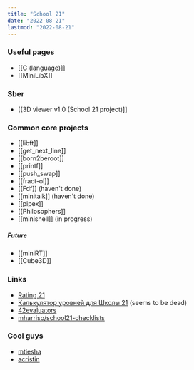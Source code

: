 ```yaml
---
title: "School 21"
date: "2022-08-21"
lastmod: "2022-08-21"
---
```


### Useful pages
- [[C (language)]]
- [[MiniLibX]]

### Sber
- [[3D viewer v1.0 (School 21 project)]]

### Common core projects
- [[libft]]
- [[get_next_line]]
- [[born2beroot]]
- [[printf]]
- [[push_swap]]
- [[fract-ol]]
- [[Fdf]] (haven't done)
- [[minitalk]] (haven't done)
- [[pipex]]
- [[Philosophers]]
- [[minishell]] (in progress)

##### Future
- [[miniRT]]
- [[Cube3D]]

### Links
- [Rating 21](http://42stats.ru/)
- [Калькулятор уровней для Школы 21](https://calc21.ru/) (seems to be dead)
- [42evaluators](https://42evaluators.com/calculator)
- [mharriso/school21-checklists](https://github.com/mharriso/school21-checklists)

### Cool guys
- [mtiesha](https://profile.intra.42.fr/users/mtiesha)
- [acristin](https://profile.intra.42.fr/users/acristin)
